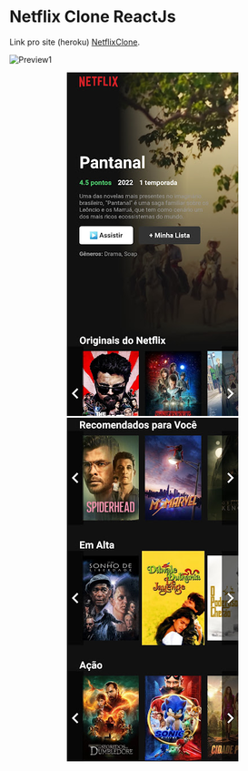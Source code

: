 # Netflix Clone ReactJs

Link pro site (heroku) [NetflixClone](https://netflixclonef.herokuapp.com).

![Preview1](https://github.com/Guilhermerisu/NetflixClone/blob/main/src/assets/pcpreview.gif)
 <p align="center">
  <img src="https://github.com/Guilhermerisu/NetflixClone/blob/main/src/assets/mobpv1.jpg">
  <img src="https://github.com/Guilhermerisu/NetflixClone/blob/main/src/assets/mobpv2.jpg">
</p>


